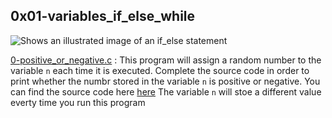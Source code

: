 ## 0x01-variables_if_else_while

<picture>
  <source media="(prefers-color-scheme: dark)" srcset="[https://www.alphacodingskills.com/r/img/r-if-else.png](https://www.tutorialspoint.com/batch_script/images/if_else_statement.jpg)">
  <source media="(prefers-color-scheme: light)" srcset="https://www.tutorialspoint.com/batch_script/images/if_else_statement.jpghttps://www.alphacodingskills.com/r/img/r-if-else.png">
  <img alt="Shows an illustrated image of an if_else statement" src="[https://user-images.githubusercontent.com/25423296/163456779-a8556205-d0a5-45e2-ac17-42d089e3c3f8.png](https://www.tutorialspoint.com/batch_script/images/if_else_statement.jpg)">
</picture>


[0-positive_or_negative.c](./0-positive_or_negative) :
 This program will assign a random number to the variable `n` each time it is executed. Complete the source code in order to print whether the numbr stored in the variable `n` is positive or negative.
     You can find the source code here [here](https://github.com/holbertonschool/0x01.c/blob/master/0-positive_or_negative_c)
     The variable `n` will stoe a different value everty time you run this program
